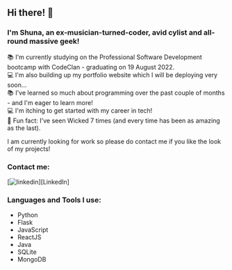 ## Hi there! :wave:

### I'm Shuna, an ex-musician-turned-coder, avid cylist and all-round massive geek!
:books: I'm currently studying on the Professional Software Development bootcamp with CodeClan - graduating on 19 August 2022. <br />
:computer: I'm also building up my portfolio website which I will be deploying very soon... <br />
:books: I've learned so much about programming over the past couple of months - and I'm eager to learn more! <br />
:computer: I'm itching to get started with my career in tech! <br />
:star2: Fun fact: I've seen Wicked 7 times (and every time has been as amazing as the last). <br />

I am currently looking for work so please do contact me if you like the look of my projects!

### Contact me:
[<img alt="linkedin" src="https://www.kindpng.com/picc/m/363-3632986_logo-linkedin-png-rond-transparent-png.png" />][LinkedIn]

### Languages and Tools I use:
- Python
- Flask
- JavaScript
- ReactJS
- Java
- SQLite
- MongoDB

<br />

[1]: https://www.linkedin.com/in/shuna-mccallum/
